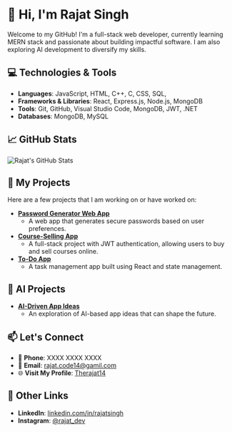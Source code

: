 # 👋 Hi, I'm Rajat Singh

Welcome to my GitHub! I'm a full-stack web developer, currently learning MERN stack and passionate about building impactful software. I am also exploring AI development to diversify my skills.

## 💻 Technologies & Tools

- **Languages**: JavaScript, HTML, C++, C, CSS, SQL, 
- **Frameworks & Libraries**: React, Express.js, Node.js, MongoDB
- **Tools**: Git, GitHub, Visual Studio Code, MongoDB, JWT, .NET
- **Databases**: MongoDB, MySQL

## 📈 GitHub Stats

![Rajat's GitHub Stats](https://github-readme-stats.vercel.app/api?username=Therajat14&show_icons=true&count_private=true&hide=prs&theme=radical)

## 🚀 My Projects

Here are a few projects that I am working on or have worked on:

- **[Password Generator Web App](https://github.com/Therajat14/Password-Generator)**
  - A web app that generates secure passwords based on user preferences.
- **[Course-Selling App](https://github.com/Therajat14/Course-Selling-App)**
  - A full-stack project with JWT authentication, allowing users to buy and sell courses online.
- **[To-Do App](https://github.com/Therajat14/Todo-App)**
  - A task management app built using React and state management.

## 🤖 AI Projects

- **[AI-Driven App Ideas](https://github.com/Therajat14/AI-App-Ideas)**
  - An exploration of AI-based app ideas that can shape the future.

## 📫 Let's Connect

- 📱 **Phone**: XXXX   XXXX   XXXX
- 📧 **Email**: rajat.code14@gamil.com
- 🌐 **Visit My Profile**: [Therajat14](https://github.com/Therajat14)

## 🔗 Other Links

- **LinkedIn**: [linkedin.com/in/rajatsingh](https://www.linkedin.com/in/rajatsingh)
- **Instagram**: [@rajat_dev](https://www.instagram.com/rajat_dev)
